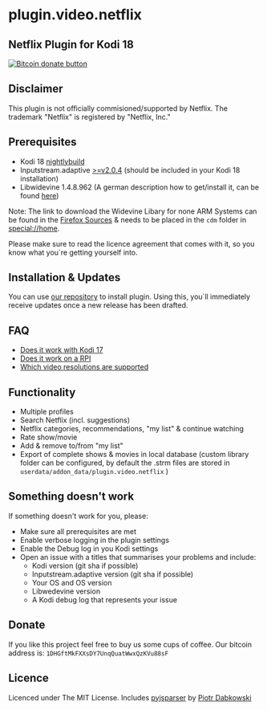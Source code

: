 # plugin.video.netflix

## Netflix Plugin for Kodi 18

<span class="badge-bitcoin"><a href="https://blockchain.info/address/1DHGftMkFXXsDY7UnqQuatWwxQzKVu88sF" title="Donate to this project using Bitcoin"><img src="https://img.shields.io/badge/bitcoin-donate-yellow.svg" alt="Bitcoin donate button" /></a></span>

Disclaimer
-------------
This plugin is not officially commisioned/supported by Netflix.
The trademark "Netflix" is registered by "Netflix, Inc."

Prerequisites
-------------

- Kodi 18 [nightlybuild](http://mirrors.kodi.tv/nightlies/)
- Inputstream.adaptive [>=v2.0.4](https://github.com/peak3d/inputstream.adaptive) (should be included in your Kodi 18 installation)
- Libwidevine 1.4.8.962 (A german description how to get/install it, can be found [here](https://www.kodinerds.net/index.php/Thread/51486-Kodi-17-Inputstream-HowTo-AddOns-f%C3%BCr-Kodi-17-ab-Beta-6-aktuelle-Git-builds-Updat/))

Note: The link to download the Widevine Libary for none ARM Systems can be found in the [Firefox Sources](https://hg.mozilla.org/mozilla-central/raw-file/31465a03c03d1eec31cd4dd5d6b803724dcb29cd/toolkit/content/gmp-sources/widevinecdm.json) & needs to be placed in the `cdm` folder in [special://home](http://kodi.wiki/view/Special_protocol).

Please make sure to read the licence agreement that comes with it, so you know what you´re getting yourself into.

Installation & Updates
----------------------

You can use [our repository](https://github.com/kodinerds/repo/raw/master/repository.netflix/repository.netflix-1.0.1.zip) to install plugin. Using this, you´ll immediately receive updates once a new release has been drafted.

FAQ
---

- [Does it work with Kodi 17](https://github.com/asciidisco/plugin.video.netflix/issues/25)
- [Does it work on a RPI](https://github.com/asciidisco/plugin.video.netflix/issues/28)
- [Which video resolutions are supported](https://github.com/asciidisco/plugin.video.netflix/issues/27)

Functionality
-------------
- Multiple profiles
- Search Netflix (incl. suggestions)
- Netflix categories, recommendations, "my list" & continue watching
- Rate show/movie
- Add & remove to/from "my list"
- Export of complete shows & movies in local database (custom library folder can be configured, by default the .strm files are stored in `userdata/addon_data/plugin.video.netflix` )

Something doesn't work
----------------------

If something doesn't work for you, please:

- Make sure all prerequisites are met
- Enable verbose logging in the plugin settings
- Enable the Debug log in you Kodi settings
- Open an issue with a titles that summarises your problems and include:
	- Kodi version (git sha if possible)
	- Inputstream.adaptive version (git sha if possible)
	- Your OS and OS version
	- Libwedevine version
	- A Kodi debug log that represents your issue

Donate
------

If you like this project feel free to buy us some cups of coffee.
Our bitcoin address is: `1DHGftMkFXXsDY7UnqQuatWwxQzKVu88sF`

Licence
-------

Licenced under The MIT License.
Includes [pyjsparser](https://github.com/PiotrDabkowski/pyjsparser) by [Piotr Dabkowski](https://github.com/PiotrDabkowski)
